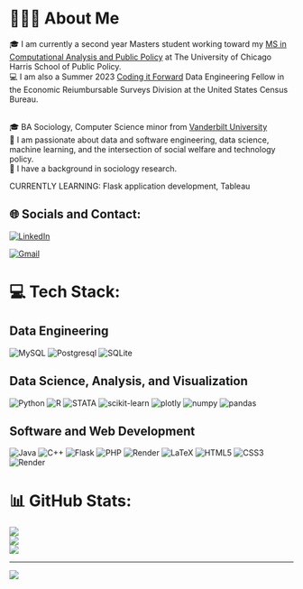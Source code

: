 # 👩🏿‍💻 About Me
🎓 I am currently a second year Masters student working toward my [MS in Computational Analysis and Public Policy](https://capp.uchicago.edu/) at The University of Chicago Harris School of Public Policy.<br>
💻 I am also a Summer 2023 [Coding it Forward](https://www.codingitforward.com/summer-fellowships) Data Engineering Fellow in the Economic Reiumbursable Surveys Division at the United States Census Bureau.<br><br>

🎓 BA Sociology, Computer Science minor from [Vanderbilt University](vanderbilt.edu)<br>
🌱 I am passionate about data and software engineering, data science, machine learning, and the intersection of social welfare and technology policy.<br>
🔭 I have a background in sociology research. <br>

CURRENTLY LEARNING: Flask application development, Tableau


## 🌐 Socials and Contact:
[![LinkedIn](https://img.shields.io/badge/LinkedIn-%230077B5.svg?logo=linkedin&logoColor=white)](https://www.linkedin.com/in/chanteria-milner/)

[![Gmail](https://img.shields.io/badge/Gmail-D14836?style=for-the-badge&logo=gmail&logoColor=white)](mailto:chanteria.milner@gmail.com?subject=Introduction&body=Hello%20Chanteria%2C%0A%0AI%20hope%20your%20day%20is%20going%20well.%20I%20found%20your%20profile%20on%20GitHub%20and%20I%20was%20interested%20in%20%3CINSERT%20MESSAGE%3E.%0A%0AAll%20the%20best%2C%0A%3CINSERT%20NAME%3E)

# 💻 Tech Stack:

## Data Engineering
![MySQL](https://img.shields.io/badge/MySQL-005C84?style=for-the-badge&logo=mysql&logoColor=white) ![Postgresql](https://img.shields.io/badge/PostgreSQL-316192?style=for-the-badge&logo=postgresql&logoColor=white) ![SQLite](https://img.shields.io/badge/SQLite-07405E?style=for-the-badge&logo=sqlite&logoColor=white)

## Data Science, Analysis, and Visualization
![Python](https://img.shields.io/badge/python-3670A0?style=for-the-badge&logo=python&logoColor=ffdd54) ![R](https://img.shields.io/badge/r-%23276DC3.svg?style=for-the-badge&logo=r&logoColor=white) ![STATA](https://img.shields.io/badge/stata-4A90E2?style=for-the-badge&logo=stata&logoColor=white) ![scikit-learn](https://img.shields.io/badge/scikit_learn-F7931E?style=for-the-badge&logo=scikit-learn&logoColor=white) ![plotly](https://img.shields.io/badge/Plotly-239120?style=for-the-badge&logo=plotly&logoColor=white) ![numpy](https://img.shields.io/badge/Numpy-777BB4?style=for-the-badge&logo=numpy&logoColor=white) ![pandas](https://img.shields.io/badge/Pandas-2C2D72?style=for-the-badge&logo=pandas&logoColor=white)

## Software and Web Development
![Java](https://img.shields.io/badge/Java-323330?style=for-the-badge&logo=oracle&logoColor=blue) ![C++](https://img.shields.io/badge/C%2B%2B-00599C?style=for-the-badge&logo=c%2B%2B&logoColor=white) ![Flask](https://img.shields.io/badge/Flask-000000?style=for-the-badge&logo=flask&logoColor=white) ![PHP](https://img.shields.io/badge/PHP-777BB4?style=for-the-badge&logo=php&logoColor=white) ![Render](https://img.shields.io/badge/Render-46E3B7?style=for-the-badge&logo=render&logoColor=white) ![LaTeX](https://img.shields.io/badge/latex-%23008080.svg?style=for-the-badge&logo=latex&logoColor=white) ![HTML5](https://img.shields.io/badge/HTML5-E34F26?style=for-the-badge&logo=html5&logoColor=white) ![CSS3](https://img.shields.io/badge/CSS3-1572B6?style=for-the-badge&logo=css3&logoColor=white) ![Render](https://img.shields.io/badge/Render-46E3B7?style=for-the-badge&logo=render&logoColor=white)


# 📊 GitHub Stats:
![](https://github-readme-stats.vercel.app/api?username=chanteriam&theme=dark&hide_border=false&include_all_commits=true&count_private=true)<br/>
![](https://github-readme-streak-stats.herokuapp.com/?user=chanteriam&theme=dark&hide_border=false)<br/>
![](https://github-readme-stats.vercel.app/api/top-langs/?username=chanteriam&theme=dark&hide_border=false&include_all_commits=true&count_private=true&layout=compact)

---
[![](https://visitcount.itsvg.in/api?id=chanteriam&icon=0&color=0)](https://visitcount.itsvg.in)

<!-- Proudly created with GPRM ( https://gprm.itsvg.in ) -->
